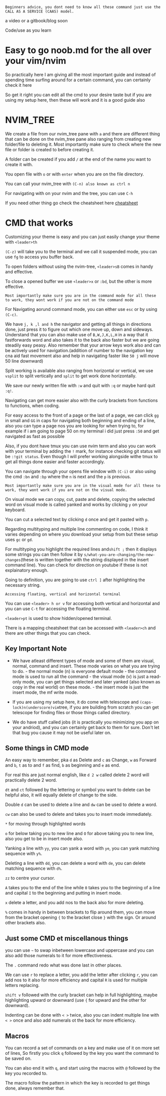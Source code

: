 `Beginners advice, you dont need to know all these command just use the CALL AS A SERVICE (CAAS) model.`

a video or a gitbook/blog soon

Code/use as you learn
# Easy to go noob.md for the all over your vim/nvim

So practically here I am giving all the most important guide and instead of spending time surfing around for a certain command, you can certainly check it here

So get it right you can edit all the cmd to your desire taste but if you are using my setup here, then these will work and it is a good guide also


NVIM_TREE
============
We create a file from our nvim_tree pane with `a` and there are different thing that can be done on the nvim_tree pane also ranging from creating new folder/file to deleting it. Most importantly make sure to check where the new file or folder is created to before creating it. 

A folder can be created if you add `/` at the end of the name you want to create it with.

You open file with `o` or with `enter` when you are on the file directory.

You can call your nvim_tree with `(C-n) also known as ctrl n` 

For navigating with on your nvim and the tree, you can use `C-h`


If you need other thing go check the cheatsheet here [cheatsheet](https://github.com/nvim-tree/nvim-tree.lua)


CMD that works
=================
Customizing your theme is easy and you can just easily change your theme with `<leader>th`

`(C-z)` will take you to the terminal and we call it suspended mode, you can use `fg` to access you buffer back.

To open folders without using the nvim-tree, `<leader>sB` comes in handy and effective.

To close a opened buffer we use `<leader>x` or `:bd`, but the other is more effective.

`Most importantly make sure you are in the command mode for all these to work, they wont work if you are not on the command mode`

For Navigating aorund command mode, you can either use `esc` or by using `(C-c)`.

We have `j, k ,l and h` the navigator and getting all things in directions done, just press it to figure out which one move up, down and sideways. Understand that you can also make use of `B,W,J,K,L,H` in a way that it fastforwards word and also takes it to the back also faster but we are going steadily easy peasy. Also remember that your arrow keys work also and can be actively used for navigation.(addition of number to the navigation key cna aid fast movement also and help in navigating faster like `50 j` will move 50 line downward)

Split working is available also ranging from horizontal or vertical, we use `vsplit` to split vertically and `split` to get work done horizontally.

We save our newly written file with `:w`  and quit with `:q` or maybe hard quit `:q!`.

Navigating can get more easier also with the curly brackets from functions to functions, when coding.

For easy access to the front of a page or the last of a page, we can click `gg` in small and `GG` in caps for navigating both beginning and ending of a line, also you can type a page nos you are looking for when trying to, for example if i am going to page 50 on my terminal i did just press `:50` and get navigated as fast as possible

Also, if you dont have tmux you can use nvim term and also you can work with your terminal by adding the `!` mark, for instance checking git status will be `:!git status`. Even though I will prefer working alongside withe tmux to get all things done easier and faster accordingly.

You can navigate through your opens file window with `(C-i)` or also using the cmd `:bn` and `:bp` where the `n` is next and the `p` is previous.

`Most importantly make sure you are in the visual mode for all these to work, they wont work if you are not on the visual mode.`

On visual mode we can copy, cut, paste and delete, copying the selected word on visual mode is called yanked and works by clicking `y` on your keyboard. 

You can cut a selected text by clicking `d` once and get it pasted with `p`. 

Regarding multityping and multiple line commenting on code, I think it varies depending on where you download your setup from but these setup uses `gc` or `gd`.

For multityping you highlight the required lines and`shift ;` then it displays some strings you can then follow it by `s/what-you-are-changing/the-new-changes`(these is written together with the string displayed in the insert command line). You can check for direction on youtube if these is not explainatory enough.

Going to definition, you are going to use `ctrl ]` after highlighting the necessary string.

`Accessing floating, vertical and horizontal terminal`

You can use `<leader> h or v` for accessing both vertical and horizontal and you can use `C-t` for accessing the floating terminal.

`<leader>pt` is used to show hidden/opened terminal.

There is a mapping cheatsheet that can be accessed with `<leader>ch` and there are other things that you can check.

## Key Important Note
- We have atleast different types of mode and some of them are visual, normal, command and insert. These mode varies on what you are trying to do.
        - the normal mode (n) is everyone default mode
        - the command mode is used to run all the command
        - the visual mode (v) is just a read-only mode, you can get things selected and later yanked (also known as copy in the real world) on these mode.
        - the insert mode is just the insert mode, the mf write mode.

- If you are using my setup here, it do come with telescope and `(caps-lock)n(underscore)vim`tree, if you are building from scratch you can get telescope for finding files or those things called directory.

- We do have stuff called jobs (it is practically you minimizing you app on your andriod), and you can certainly get back to them for sure. Don't let that bug you cause it may not be useful later on.

## Some things in CMD mode
 An easy way to remember, pka `d` as Delete and `c` as Change, `w` as Forward and `b`, `t` as to and `f` as find, `b` as beginning and `e` as end.

 For real this are just normal english, like `d 2 w` called delete 2 word will practically delete 2 word.

`dt` and `ct` followed by the lettering or symbol you want to delete can be helpful also, it will equally delete of change to the side. 

 Double `d` can be used to delete a line and `dw` can be used to delete a word.

`cw` can also be used to delete and takes you to insert mode immediately.

`*` for moving through highlighted words

`o` for below taking you to new line and `O` for above taking you to new line, also you get to be in insert mode also.

 Yanking a line with `yy`, you can yank a word with `ye`, you can yank matching sequence with `y%`.


 Deleting a line with `dd`, you can delete a word with `de`, you can delete matching sequence with `d%`.
 
 `zz` to centre your cursor.
 
 `A` takes you to the end of the line while `0` takes you to the beginning of a line and capital `I` to the beginning and putting in insert mode.

 `x` delete a letter, and you add nos to the back also for more deleting.

 `%` comes in handy in between brackets to flip around them, you can move from the bracket opening `{` to the bracket close `}` with the sign. Or around other brackets also.
## Just some CMD et miscellanous things
you can use `~` to swap inbetween lowercase and uppercase and you can also add those numerals to it for more effectiveness.

The `.` command redo what was done last in other places.

We can use `r` to replace a letter, you add the letter after clicking `r`, you can add nos to it also for more efficiency and capital `R` is used for multiple  letters replacing.

`shift v` followed with the curly bracket can help in full highlighting, maybe highlighting upward or downward (use `{` for upward and the other for downward).

Indenting can be done with `< >` twice, also you can indent multiple line with `< >` once and also add numerals ot the back for more efficiency.

## Macros

You can record a set of commands on a key and make use of it on more set of lines, So firstly you click `q` followed by the key you want the command to be saved on.

You can also end it with `q`, and start using the macros with `@` followed by the key you recorded to.

The macro follow the pattern in which the key is recorded to get things done, always remember that.
